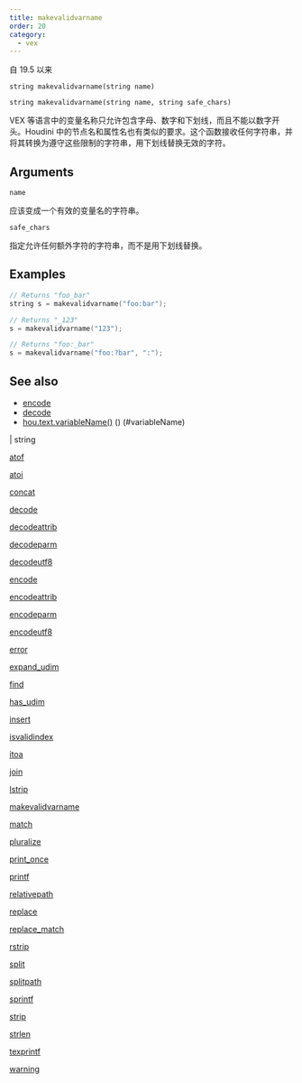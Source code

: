```yaml
---
title: makevalidvarname
order: 20
category:
  - vex
---
```


自 19.5 以来

`string makevalidvarname(string name)`

`string makevalidvarname(string name, string safe_chars)`

VEX 等语言中的变量名称只允许包含字母、数字和下划线，而且不能以数字开头。Houdini 中的节点名和属性名也有类似的要求。这个函数接收任何字符串，并将其转换为遵守这些限制的字符串，用下划线替换无效的字符。

## Arguments

`name`

应该变成一个有效的变量名的字符串。

`safe_chars`

指定允许任何额外字符的字符串，而不是用下划线替换。

## Examples



```c
// Returns "foo_bar"
string s = makevalidvarname("foo:bar");

// Returns "_123"
s = makevalidvarname("123");

// Returns "foo:_bar"
s = makevalidvarname("foo:?bar", ":");

```

## See also

- [encode](encode.html)
- [decode](decode.html)
- [hou.text.variableName()](../../hom/hou/text.html) () (#variableName)

|
string

[atof](atof.html)

[atoi](atoi.html)

[concat](concat.html)

[decode](decode.html)

[decodeattrib](decodeattrib.html)

[decodeparm](decodeparm.html)

[decodeutf8](decodeutf8.html)

[encode](encode.html)

[encodeattrib](encodeattrib.html)

[encodeparm](encodeparm.html)

[encodeutf8](encodeutf8.html)

[error](error.html)

[expand_udim](expand_udim.html)

[find](find.html)

[has_udim](has_udim.html)

[insert](insert.html)

[isvalidindex](isvalidindex.html)

[itoa](itoa.html)

[join](join.html)

[lstrip](lstrip.html)

[makevalidvarname](makevalidvarname.html)

[match](match.html)

[pluralize](pluralize.html)

[print_once](print_once.html)

[printf](printf.html)

[relativepath](relativepath.html)

[replace](replace.html)

[replace_match](replace_match.html)

[rstrip](rstrip.html)

[split](split.html)

[splitpath](splitpath.html)

[sprintf](sprintf.html)

[strip](strip.html)

[strlen](strlen.html)

[texprintf](texprintf.html)

[warning](warning.html)

